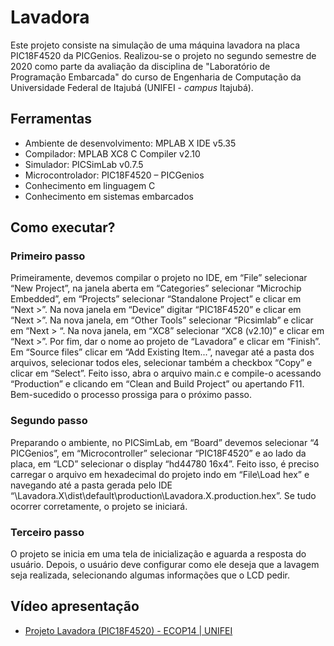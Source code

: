 # Lavadora
Este projeto consiste na simulação de uma máquina lavadora na placa PIC18F4520 da PICGenios. Realizou-se o projeto no segundo semestre de 2020 como parte da avaliação da disciplina de "Laboratório de Programação Embarcada" do curso de Engenharia de Computação da Universidade Federal de Itajubá (UNIFEI - _campus_ Itajubá).

## Ferramentas
* Ambiente de desenvolvimento: MPLAB X IDE v5.35
* Compilador: MPLAB XC8 C Compiler v2.10
* Simulador: PICSimLab v0.7.5
* Microcontrolador: PIC18F4520 – PICGenios
* Conhecimento em linguagem C
* Conhecimento em sistemas embarcados

## Como executar?
### Primeiro passo
Primeiramente, devemos compilar o projeto no IDE, em “File” selecionar “New Project”, na janela aberta em “Categories” selecionar “Microchip Embedded”, em “Projects” selecionar “Standalone Project” e clicar em “Next >”. Na nova janela em “Device” digitar “PIC18F4520” e clicar em “Next >”. Na nova janela, em “Other Tools” selecionar “Picsimlab” e clicar em “Next > “. Na nova janela, em “XC8” selecionar “XC8 (v2.10)” e clicar em “Next >”. Por fim, dar o nome ao projeto de “Lavadora” e clicar em “Finish”. Em “Source files” clicar em “Add Existing Item...”, navegar até a pasta dos arquivos, selecionar todos eles, selecionar também a checkbox “Copy” e clicar em “Select”. Feito isso, abra o arquivo main.c e compile-o acessando “Production” e clicando em “Clean and Build Project” ou apertando F11. Bem-sucedido o processo prossiga para o próximo passo.

### Segundo passo
Preparando o ambiente, no PICSimLab, em “Board” devemos selecionar “4 PICGenios”, em “Microcontroller” selecionar “PIC18F4520” e ao lado da placa, em “LCD” selecionar o display “hd44780 16x4”. Feito isso, é preciso carregar o arquivo em hexadecimal do projeto indo em “File\Load hex” e navegando até a pasta gerada pelo IDE “\Lavadora.X\dist\default\production\Lavadora.X.production.hex”. Se tudo ocorrer corretamente, o projeto se iniciará.

### Terceiro passo
O projeto se inicia em uma tela de inicialização e aguarda a resposta do usuário. Depois, o usuário deve configurar como ele deseja que a lavagem seja realizada, selecionando algumas informações que o LCD pedir.

## Vídeo apresentação
* [Projeto Lavadora (PIC18F4520) - ECOP14 | UNIFEI](https://youtu.be/QW69CpfIx9U?si=WZdYoFyGj_QKQYMZ)
